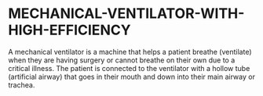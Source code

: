# MECHANICAL-VENTILATOR-WITH-HIGH-EFFICIENCY
A mechanical ventilator is a machine that helps a patient breathe (ventilate) when they are having surgery or cannot breathe on their own due to a critical illness. The patient is connected to the ventilator with a hollow tube (artificial airway) that goes in their mouth and down into their main airway or trachea.
